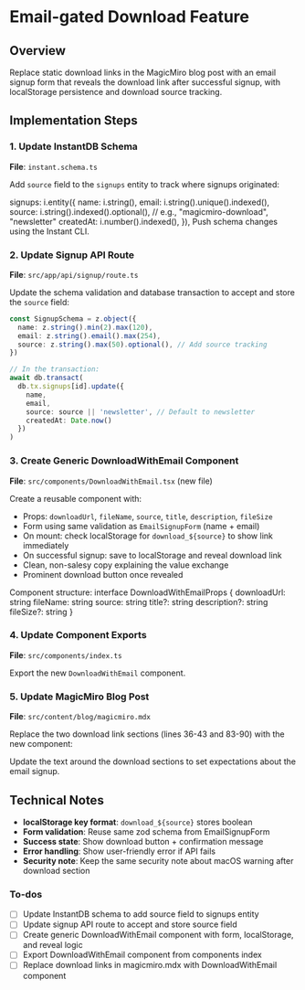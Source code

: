 <!-- 8a5b1485-b58d-4e80-a570-62924814273a ffb954a1-c83e-40ac-a365-06d34b26ca9c -->
# Email-gated Download Feature

## Overview

Replace static download links in the MagicMiro blog post with an email signup form that reveals the download link after successful signup, with localStorage persistence and download source tracking.

## Implementation Steps

### 1. Update InstantDB Schema

**File**: `instant.schema.ts`

Add `source` field to the `signups` entity to track where signups originated:

signups: i.entity({
  name: i.string(),
  email: i.string().unique().indexed(),
  source: i.string().indexed().optional(), // e.g., "magicmiro-download", "newsletter"
  createdAt: i.number().indexed(),
}),
Push schema changes using the Instant CLI.

### 2. Update Signup API Route

**File**: `src/app/api/signup/route.ts`

Update the schema validation and database transaction to accept and store the `source` field:

```typescript
const SignupSchema = z.object({
  name: z.string().min(2).max(120),
  email: z.string().email().max(254),
  source: z.string().max(50).optional(), // Add source tracking
})

// In the transaction:
await db.transact(
  db.tx.signups[id].update({ 
    name, 
    email, 
    source: source || 'newsletter', // Default to newsletter
    createdAt: Date.now() 
  })
)
```

### 3. Create Generic DownloadWithEmail Component

**File**: `src/components/DownloadWithEmail.tsx` (new file)

Create a reusable component with:

- Props: `downloadUrl`, `fileName`, `source`, `title`, `description`, `fileSize`
- Form using same validation as `EmailSignupForm` (name + email)
- On mount: check localStorage for `download_${source}` to show link immediately
- On successful signup: save to localStorage and reveal download link
- Clean, non-salesy copy explaining the value exchange
- Prominent download button once revealed

Component structure:
interface DownloadWithEmailProps {
  downloadUrl: string
  fileName: string
  source: string
  title?: string
  description?: string
  fileSize?: string
}

### 4. Update Component Exports

**File**: `src/components/index.ts`

Export the new `DownloadWithEmail` component.

### 5. Update MagicMiro Blog Post

**File**: `src/content/blog/magicmiro.mdx`

Replace the two download link sections (lines 36-43 and 83-90) with the new component:

<DownloadWithEmail
  downloadUrl="/MagicMiro.dmg"
  fileName="MagicMiro.dmg"
  source="magicmiro-download"
  title="Download MagicMiro"
  description="Get notified about updates and new features"
  fileSize="4.8MB"
/>
Update the text around the download sections to set expectations about the email signup.

## Technical Notes

- **localStorage key format**: `download_${source}` stores boolean
- **Form validation**: Reuse same zod schema from EmailSignupForm
- **Success state**: Show download button + confirmation message
- **Error handling**: Show user-friendly error if API fails
- **Security note**: Keep the same security note about macOS warning after download section

### To-dos

- [ ] Update InstantDB schema to add source field to signups entity
- [ ] Update signup API route to accept and store source field
- [ ] Create generic DownloadWithEmail component with form, localStorage, and reveal logic
- [ ] Export DownloadWithEmail component from components index
- [ ] Replace download links in magicmiro.mdx with DownloadWithEmail component